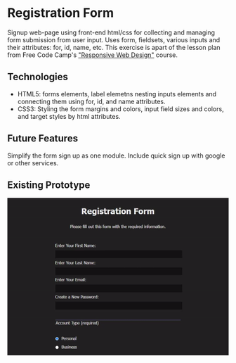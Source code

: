 # Registration Form
Signup web-page using front-end html/css for collecting and managing form submission from user input. Uses form, fieldsets, various inputs and their attributes: for, id, name, etc. This exercise is apart of the lesson plan from Free Code Camp's ["Responsive Web Design"](https://www.freecodecamp.org/learn/2022/responsive-web-design/) course.

## Technologies
- HTML5: forms elements, label elemetns nesting inputs elements and connecting them using for, id, and name attributes.
- CSS3: Styling the form margins and colors, input field sizes and colors, and target styles by html attributes. 

## Future Features
Simplify the form sign up as one module. Include quick sign up with google or other services. 

## Existing Prototype
!["RegistrationForm"](./img/RegristrationForm_Demo_v1.0.gif)
